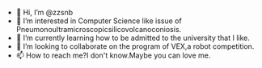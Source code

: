 - 👋 Hi, I’m @zzsnb
- 👀 I’m interested in Computer Science like issue of Pneumonoultramicroscopicsilicovolcanoconiosis.
- 🌱 I’m currently learning how to be admitted to the university that I like.
- 💞️ I’m looking to collaborate on the program of VEX,a robot competition.
- 📫 How to reach me?I don't know.Maybe you can love me.

<!---
zzsnb/zzsnb is a ✨ special ✨ repository because its `README.md` (this file) appears on your GitHub profile.
You can click the Preview link to take a look at your changes.
--->
